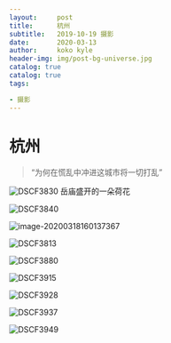 ```yaml
---
layout:     post
title:     	杭州
subtitle:   2019-10-19 摄影
date:       2020-03-13
author:     koko kyle
header-img: img/post-bg-universe.jpg
catalog: true
catalog: true
tags:

- 摄影
---
```


# 杭州

> “为何在慌乱中冲进这城市将一切打乱”
>



![DSCF3830](http://blogpicturekoko.oss-cn-beijing.aliyuncs.com/blog/2020-03-13-111526.jpg?x-oss-process=style/small)
岳庙盛开的一朵荷花

![DSCF3840](http://blogpicturekoko.oss-cn-beijing.aliyuncs.com/blog/2020-03-13-111555.jpg)

![image-20200318160137367](https://blogpicturekoko.oss-cn-beijing.aliyuncs.com/blog/image-20200318160137367.png)

![DSCF3813](https://blogpicturekoko.oss-cn-beijing.aliyuncs.com/blog/DSCF3813-4097201.JPG)

![DSCF3880](https://blogpicturekoko.oss-cn-beijing.aliyuncs.com/blog/DSCF3880.JPG)

![DSCF3915](https://blogpicturekoko.oss-cn-beijing.aliyuncs.com/blog/DSCF3915.JPG)

![DSCF3928](https://blogpicturekoko.oss-cn-beijing.aliyuncs.com/blog/DSCF3928.JPG)

![DSCF3937](https://blogpicturekoko.oss-cn-beijing.aliyuncs.com/blog/DSCF3937.JPG)

![DSCF3949](http://blogpicturekoko.oss-cn-beijing.aliyuncs.com/blog/2020-03-13-113152.jpg)
